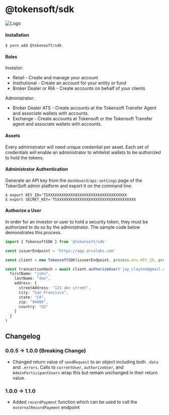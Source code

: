 # @tokensoft/sdk

![Logo](./docs/img/logo.png)

#### Installation

```
$ yarn add @tokensoft/sdk
```
#### Roles

Investor:
 - Retail - Create and manage your account
 - Institutional - Create an account for your entity or fund
 - Broker Dealer or RIA - Create accounts on behalf of your clients

Administrator:
 - Broker Dealer ATS - Create accounts at the Tokensoft Transfer Agent and associate wallets with accounts.
 - Exchange - Create accounts at Tokensoft or the Tokensoft Transfer agent and associate wallets with accounts.


#### Assets

Every administrator will need unique credential per asset. Each set of credentials will enable an administrator to whitelist wallets to be authorized to hold the tokens.


#### Administrator Authentication

Generate an API key from the `dashboard/api-settings` page of the TokenSoft admin platform and export it on the command line:

```
$ export KEY_ID='TSXXXXXXXXXXXXXXXXXXXXXXXXXXXXXXXXXXX
$ export SECRET_KEY='TSXXXXXXXXXXXXXXXXXXXXXXXXXXXXXXXXXXX
```

#### Authorize a User

In order for an investor or user to hold a security token, they must be authorized to do so by the administrator. The sample code below demonstrates this process.

```typescript
import { TokensoftSDK } from '@tokensoft/sdk'

const issuerEndpoint = 'https://app.arcalabs.com'

const client = new TokensoftSDK(issuerEndpoint, process.env.KEY_ID, process.env.SECRET_KEY)

const transactionHash = await client.authorizeUser('jay_clayton@gmail.com', '0x00192fb10df ... 3cd1bf599e8', {
  firstName: "john",
    lastName: "doe",
    address: {
      streetAddress: "123 abc street",
      city: "San Francisco",
      state: "CA",
      zip: "94000",
      country: "US"
    }
  }
)
```


## Changelog

### 0.0.5 -> 1.0.0 (Breaking Change)

* Changed return value of `sendRequest` to an object including both `.data` and `.errors`. Calls to `currentUser`, `authorizeUser`, and `AdminParticipantUsers` wrap this but remain unchanged in their return value.

### 1.0.0 -> 1.1.0

* Added `recordPayment` function which can be used to call the `externalRecordPayment` endpoint

